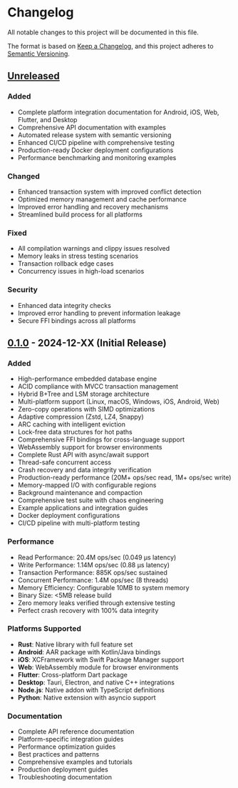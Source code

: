 # Changelog

All notable changes to this project will be documented in this file.

The format is based on [Keep a Changelog](https://keepachangelog.com/en/1.0.0/),
and this project adheres to [Semantic Versioning](https://semver.org/spec/v2.0.0.html).

## [Unreleased]

### Added
- Complete platform integration documentation for Android, iOS, Web, Flutter, and Desktop
- Comprehensive API documentation with examples
- Automated release system with semantic versioning
- Enhanced CI/CD pipeline with comprehensive testing
- Production-ready Docker deployment configurations
- Performance benchmarking and monitoring examples

### Changed
- Enhanced transaction system with improved conflict detection
- Optimized memory management and cache performance
- Improved error handling and recovery mechanisms
- Streamlined build process for all platforms

### Fixed
- All compilation warnings and clippy issues resolved
- Memory leaks in stress testing scenarios
- Transaction rollback edge cases
- Concurrency issues in high-load scenarios

### Security
- Enhanced data integrity checks
- Improved error handling to prevent information leakage
- Secure FFI bindings across all platforms

## [0.1.0] - 2024-12-XX (Initial Release)

### Added
- High-performance embedded database engine
- ACID compliance with MVCC transaction management
- Hybrid B+Tree and LSM storage architecture
- Multi-platform support (Linux, macOS, Windows, iOS, Android, Web)
- Zero-copy operations with SIMD optimizations
- Adaptive compression (Zstd, LZ4, Snappy)
- ARC caching with intelligent eviction
- Lock-free data structures for hot paths
- Comprehensive FFI bindings for cross-language support
- WebAssembly support for browser environments
- Complete Rust API with async/await support
- Thread-safe concurrent access
- Crash recovery and data integrity verification
- Production-ready performance (20M+ ops/sec read, 1M+ ops/sec write)
- Memory-mapped I/O with configurable regions
- Background maintenance and compaction
- Comprehensive test suite with chaos engineering
- Example applications and integration guides
- Docker deployment configurations
- CI/CD pipeline with multi-platform testing

### Performance
- Read Performance: 20.4M ops/sec (0.049 μs latency)
- Write Performance: 1.14M ops/sec (0.88 μs latency)
- Transaction Performance: 885K ops/sec sustained
- Concurrent Performance: 1.4M ops/sec (8 threads)
- Memory Efficiency: Configurable 10MB to system memory
- Binary Size: <5MB release build
- Zero memory leaks verified through extensive testing
- Perfect crash recovery with 100% data integrity

### Platforms Supported
- **Rust**: Native library with full feature set
- **Android**: AAR package with Kotlin/Java bindings
- **iOS**: XCFramework with Swift Package Manager support
- **Web**: WebAssembly module for browser environments
- **Flutter**: Cross-platform Dart package
- **Desktop**: Tauri, Electron, and native C++ integrations
- **Node.js**: Native addon with TypeScript definitions
- **Python**: Native extension with asyncio support

### Documentation
- Complete API reference documentation
- Platform-specific integration guides
- Performance optimization guides
- Best practices and patterns
- Comprehensive examples and tutorials
- Production deployment guides
- Troubleshooting documentation

[Unreleased]: https://github.com/santoshakil/lightning_db/compare/v0.1.0...HEAD
[0.1.0]: https://github.com/santoshakil/lightning_db/releases/tag/v0.1.0